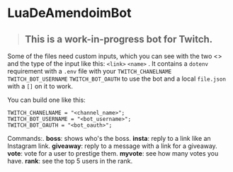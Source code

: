 # LuaDeAmendoimBot

> ## This is a work-in-progress bot for Twitch. 

Some of the files need custom inputs, which you can see with the two <> and the type of the input like this:
`<link>`
`<name>`
.
It contains a `dotenv` requirement with a `.env` file with your `TWITCH_CHANELNAME` `TWITCH_BOT_USERNAME` `TWITCH_BOT_OAUTH` to use the bot and a local `file.json` with a `[]` on it to work.

You can build one like this:
```
TWITCH_CHANELNAME = "<channel_name>";
TWITCH_BOT_USERNAME = "<bot_username>";
TWITCH_BOT_OAUTH = "<bot_oauth>";

```
Commands:.
  **boss**: shows who's the boss.
  **insta**: reply to a link like an Instagram link.
  **giveaway**: reply to a message with a link for a giveaway.
  **vote**: vote for a user to prestige them.
  **myvote**: see how many votes you have.
  **rank**: see the top 5 users in the rank.


